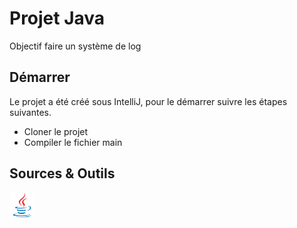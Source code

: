 # Projet Java

Objectif faire un système de log

## Démarrer

Le projet a été créé sous IntelliJ, pour le démarrer suivre les étapes suivantes.

- Cloner le projet
- Compiler le fichier main

## Sources & Outils

<a href="https://www.java.com" target="_blank" rel="noreferrer"> <img src="https://raw.githubusercontent.com/devicons/devicon/master/icons/java/java-original.svg" alt="java" width="40" height="40"/> </a>
